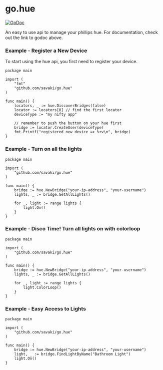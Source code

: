 go.hue
======

[![GoDoc](http://godoc.org/github.com/savaki/go.hue?status.png)](http://godoc.org/github.com/savaki/go.hue)

An easy to use api to manage your phillips hue.  For documentation, check out the link to godoc above.

### Example - Register a New Device

To start using the hue api, you first need to register your device.

```
package main

import (
	"fmt"
	"github.com/savaki/go.hue"
)

func main() {
	locators, _ := hue.DiscoverBridges(false)
	locator := locators[0] // find the first locator
	deviceType := "my nifty app"

	// remember to push the button on your hue first
	bridge := locator.CreateUser(deviceType)
	fmt.Printf("registered new device => %+v\n", bridge)
}
```

### Example - Turn on all the lights

```
package main

import (
	"github.com/savaki/go.hue"
)

func main() {
	bridge := hue.NewBridge("your-ip-address", "your-username")
	lights, _ := bridge.GetAllLights()

	for _, light := range lights {
		light.On()
	}
}

```

### Example - Disco Time!  Turn all lights on with colorloop

```
package main

import (
	"github.com/savaki/go.hue"
)

func main() {
	bridge := hue.NewBridge("your-ip-address", "your-username")
	lights, _ := bridge.GetAllLights()

	for _, light := range lights {
		light.ColorLoop()
	}
}

```

### Example - Easy Access to Lights

```
package main

import (
	"github.com/savaki/go.hue"
)

func main() {
	bridge := hue.NewBridge("your-ip-address", "your-username")
	light, _ := bridge.FindLightByName("Bathroom Light")
	light.On()
}

```

